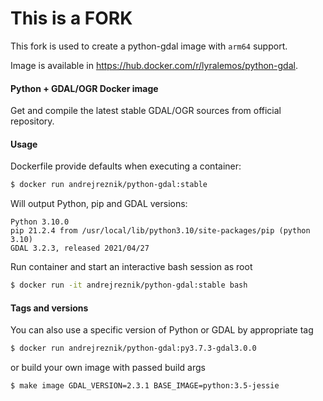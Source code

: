 # This is a FORK
This fork is used to create a python-gdal image with `arm64` support.

Image is available in https://hub.docker.com/r/lyralemos/python-gdal.

#### Python + GDAL/OGR Docker image

Get and compile the latest stable GDAL/OGR sources from official repository.

#### Usage

Dockerfile provide defaults when executing a container:

```bash
$ docker run andrejreznik/python-gdal:stable
```

Will output Python, pip and GDAL versions:

```console
Python 3.10.0
pip 21.2.4 from /usr/local/lib/python3.10/site-packages/pip (python 3.10)
GDAL 3.2.3, released 2021/04/27
```

Run container and start an interactive bash session as root

```bash
$ docker run -it andrejreznik/python-gdal:stable bash
```

#### Tags and versions

You can also use a specific version of Python or GDAL by appropriate tag

```bash
$ docker run andrejreznik/python-gdal:py3.7.3-gdal3.0.0
```

or build your own image with passed build args

```bash
$ make image GDAL_VERSION=2.3.1 BASE_IMAGE=python:3.5-jessie
```

